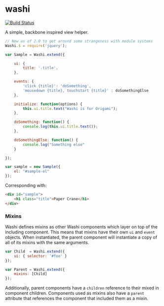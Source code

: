 washi
=====

[![Build Status](https://travis-ci.org/vigetlabs/washi.png?branch=master)](https://travis-ci.org/vigetlabs/washi)

A simple, backbone inspired view helper.

```javascript
// New as of 2.0 to get around some strangeness with module systems
Washi.$ = require('jquery');

var Sample = Washi.extend({

    ui: {
        title: '.title',
    },

    events: {
        'click {title}': 'doSomething',
        'mousedown {title}, touchstart {title}' : doSomethingElse
    },

    initialize: function(options) {
        this.ui.title.text("Washi is for Origami");
    },

    doSomething: function() {
        console.log(this.ui.title.text());
    },

    doSomethingElse: function() {
        console.log("Something else"
    }

});

var sample = new Sample({
    el: "#sample-el"
});
```

Corresponding with:

```html
<div id="sample">
    <h1 class="title">Paper Crane</h1>
</div>
```

### Mixins

Washi defines mixins as other Washi components which layer on top of the including component. This means that mixins have their own `ui` and `event` objects. When instantiated, the parent component will instantiate a copy of all of its mixins with the same arguments.

```javascript
var Child  = Washi.extend({
	ui: { selector: '#foo' }
});

var Parent = Washi.extend({
	mixins: [Child]
});
```

Additionally, parent components have a `children` reference to their mixed in component children. Components used as mixins also have a `parent` attribute that references the component that included them as a mixin.
